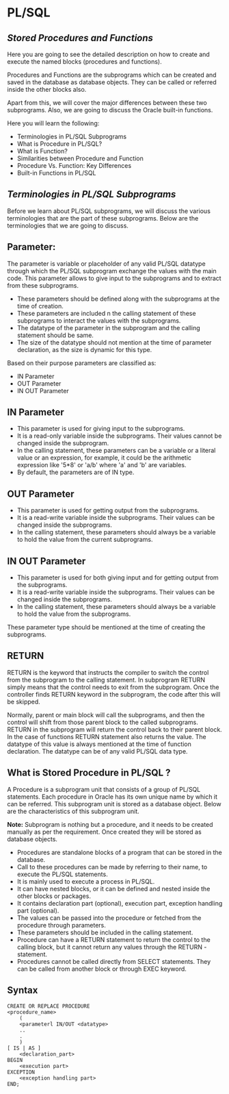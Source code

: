 # **PL/SQL**

## _**Stored Procedures and Functions**_


Here you are going to see the detailed description on how to create and execute the named blocks (procedures and functions).

Procedures and Functions are the subprograms which can be created and saved in the database as database objects. They can be called or referred inside the other blocks also.

Apart from this, we will cover the major differences between these two subprograms. Also, we are going to discuss the Oracle built-in functions.

Here you will learn the following:

- Terminologies in PL/SQL Subprograms
- What is Procedure in PL/SQL?
- What is Function?
- Similarities between Procedure and Function
- Procedure Vs. Function: Key Differences
- Built-in Functions in PL/SQL

## _**Terminologies in PL/SQL Subprograms**_

Before we learn about PL/SQL subprograms, we will discuss the various terminologies that are the part of these subprograms. Below are the terminologies that we are going to discuss.

## **Parameter:**

The parameter is variable or placeholder of any valid PL/SQL datatype through which the PL/SQL subprogram exchange the values with the main code. This parameter allows to give input to the subprograms and to extract from these subprograms.

- These parameters should be defined along with the subprograms at the time of creation.
- These parameters are included n the calling statement of these subprograms to interact the values with the subprograms.
- The datatype of the parameter in the subprogram and the calling statement should be same.
- The size of the datatype should not mention at the time of parameter declaration, as the size is dynamic for this type.

Based on their purpose parameters are classified as:

- IN Parameter
- OUT Parameter
- IN OUT Parameter

## **IN Parameter**

- This parameter is used for giving input to the subprograms.
- It is a read-only variable inside the subprograms. Their values cannot be changed inside the subprogram.
- In the calling statement, these parameters can be a variable or a literal value or an expression, for example, it could be the           arithmetic expression like '5*8' or 'a/b' where 'a' and 'b' are variables.
- By default, the parameters are of IN type.

## **OUT Parameter**

- This parameter is used for getting output from the subprograms.
- It is a read-write variable inside the subprograms. Their values can be changed inside the subprograms.
- In the calling statement, these parameters should always be a variable to hold the value from the current subprograms.

## **IN OUT Parameter**

- This parameter is used for both giving input and for getting output from the subprograms.
- It is a read-write variable inside the subprograms. Their values can be changed inside the subprograms.
- In the calling statement, these parameters should always be a variable to hold the value from the subprograms.

These parameter type should be mentioned at the time of creating the subprograms.

## **RETURN**
RETURN is the keyword that instructs the compiler to switch the control from the subprogram to the calling statement. In subprogram RETURN simply means that the control needs to exit from the subprogram. Once the controller finds RETURN keyword in the subprogram, the code after this will be skipped.

Normally, parent or main block will call the subprograms, and then the control will shift from those parent block to the called subprograms. RETURN in the subprogram will return the control back to their parent block. In the case of functions RETURN statement also returns the value. The datatype of this value is always mentioned at the time of function declaration. The datatype can be of any valid PL/SQL data type.

## **What is Stored Procedure in PL/SQL ?**

A Procedure is a subprogram unit that consists of a group of PL/SQL statements. Each procedure in Oracle has its own unique name by which it can be referred. This subprogram unit is stored as a database object. Below are the characteristics of this subprogram unit.

**Note:** Subprogram is nothing but a procedure, and it needs to be created manually as per the requirement. Once created they will be stored as database objects.

- Procedures are standalone blocks of a program that can be stored in the database.
- Call to these procedures can be made by referring to their name, to execute the PL/SQL statements.
- It is mainly used to execute a process in PL/SQL.
- It can have nested blocks, or it can be defined and nested inside the other blocks or packages.
- It contains declaration part (optional), execution part, exception handling part (optional).
- The values can be passed into the procedure or fetched from the procedure through parameters.
- These parameters should be included in the calling statement.
- Procedure can have a RETURN statement to return the control to the calling block, but it cannot return any values through the RETURN -   statement.
- Procedures cannot be called directly from SELECT statements. They can be called from another block or through EXEC keyword.

## **Syntax**

```
CREATE OR REPLACE PROCEDURE 
<procedure_name>
	(
	<parameterl IN/OUT <datatype>
	..
	.
	)
[ IS | AS ]
	<declaration_part>
BEGIN
	<execution part>
EXCEPTION
	<exception handling part>
END;

```
